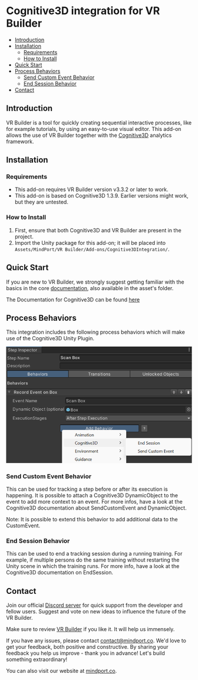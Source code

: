 # Cognitive3D integration for VR Builder

- [Introduction](#introduction)
- [Installation](#installation)
	- [Requirements](#requirements)
	- [How to Install](#how-to-install)
- [Quick Start](#quick-start)
- [Process Behaviors](#process-behaviors)
	- [Send Custom Event Behavior](#send-custom-event-behavior)
	- [End Session Behavior](#end-session-behavior)
- [Contact](#contact)

## Introduction

VR Builder is a tool for quickly creating sequential interactive processes, like for example tutorials, by using an easy-to-use visual editor. This add-on allows the use of VR Builder together with the [Cognitive3D](https://cognitive3d.com/) analytics framework.

## Installation

### Requirements
- This add-on requires VR Builder version v3.3.2 or later to work.
- This add-on is based on Cognitive3D 1.3.9. Earlier versions might work, but they are untested.

### How to Install

1. First, ensure that both Cognitive3D and VR Builder are present in the project.
2. Import the Unity package for this add-on; it will be placed into `Assets/MindPort/VR Builder/Add-ons/Cognitive3DIntegration/`.

## Quick Start

If you are new to VR Builder, we strongly suggest getting familiar with the basics in the core [documentation](https://www.mindport.co/vr-builder/manual/introduction), also available in the asset's folder.

The Documentation for Cognitive3D can be found [here](https://docs.cognitive3d.com/)

## Process Behaviors

This integration includes the following process behaviors which will make use of the Cognitive3D Unity Plugin.

<img src="images/behaviors.png" alt="Cognitive3D Behaviors" width="600">

### Send Custom Event Behavior
This can be used for tracking a step before or after its execution is happening. It is possible to attach a Cognitive3D DynamicObject to the event to add more context to an event. For more infos, have a look at the Cognitive3D documentation about SendCustomEvent and DynamicObject.

Note: It is possible to extend this behavior to add additional data to the CustomEvent.

### End Session Behavior
This can be used to end a tracking session during a running training. For example, if multiple persons do the same training without restarting the Unity scene in which the training runs. For more info, have a look at the Cognitive3D documentation on EndSession.

## Contact

Join our official [Discord server](http://community.mindport.co) for quick support from the developer and fellow users. Suggest and vote on new ideas to influence the future of the VR Builder.

Make sure to review [VR Builder](https://assetstore.unity.com/packages/tools/visual-scripting/vr-builder-201913) if you like it. It will help us immensely.

If you have any issues, please contact [contact@mindport.co](mailto:contact@mindport.co). We'd love to get your feedback, both positive and constructive. By sharing your feedback you help us improve - thank you in advance!
Let's build something extraordinary!

You can also visit our website at [mindport.co](http://www.mindport.co).